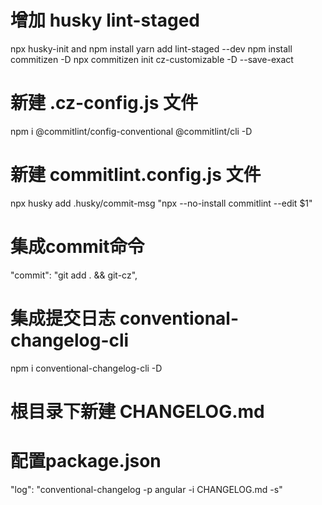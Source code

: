 # 增加  husky lint-staged
npx husky-init and npm install
yarn add lint-staged --dev
npm install commitizen -D
npx commitizen init cz-customizable -D --save-exact
# 新建 .cz-config.js 文件
npm i @commitlint/config-conventional @commitlint/cli -D
# 新建 commitlint.config.js 文件
npx husky add .husky/commit-msg "npx --no-install commitlint --edit $1"
# 集成commit命令
"commit": "git add . && git-cz",
# 集成提交日志 conventional-changelog-cli
npm i conventional-changelog-cli -D
# 根目录下新建 CHANGELOG.md
# 配置package.json
"log": "conventional-changelog -p angular -i CHANGELOG.md -s"